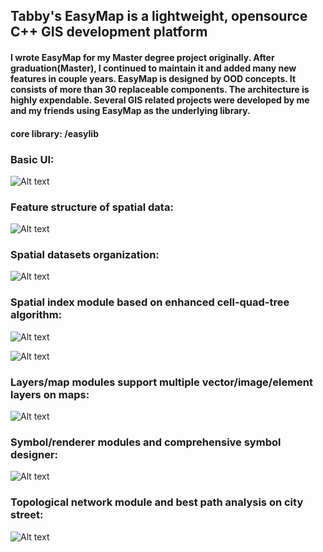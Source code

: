 ## **Tabby's EasyMap is a lightweight, opensource C++ GIS development platform**

#### I wrote EasyMap for my Master degree project originally. After graduation(Master), I continued to maintain it and added many new features in couple years. EasyMap is designed by OOD concepts. It consists of more than 30 replaceable components. The architecture is highly expendable. Several GIS related projects were developed by me and my friends using EasyMap as the underlying library. 

#### core library: /easylib <br/>

### Basic UI:<br/>
![Alt text](bin/screen_shot01.JPG?raw=true "EasyMap Desktop")<br/>

### Feature structure of spatial data:<br/>
![Alt text](easylib/10624_1269583712xUnZ.jpg?raw=true "")<br/>

### Spatial datasets organization:<br/>
![Alt text](easylib/10624_12695836611pHe.jpg?raw=true "")<br/>

### Spatial index module based on enhanced cell-quad-tree algorithm:<br/>
    
![Alt text](easylib/10624_1269583712SgBd.jpg?raw=true "")<br/>

![Alt text](easylib/10624_1269583714zZ59.jpg?raw=true "")<br/>
    
### Layers/map modules support multiple vector/image/element layers on maps:<br/>

![Alt text](bin/screen_shot03.JPG?raw=true "Visual C++ Customization")<br/>

### Symbol/renderer modules and comprehensive symbol designer:<br/>
    
![Alt text](bin/screen_shot04.JPG?raw=true "Complex Point Symbol Designer")<br/>

### Topological network module and best path analysis on city street:<br/>

![Alt text](bin/screen_shot00.JPG?raw=true "3D Navigation Demo")<br/>

